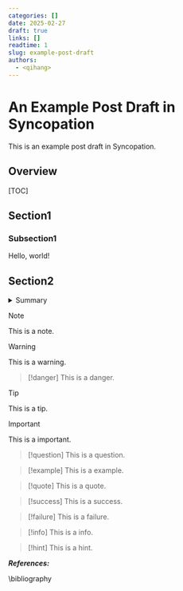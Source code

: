 ```yaml
---
categories: []
date: 2025-02-27
draft: true
links: []
readtime: 1
slug: example-post-draft
authors:
  - <qihang>
---
```

# An Example Post Draft in Syncopation
This is an example post draft in Syncopation.
<!-- more -->
## Overview
[TOC]
## Section1
### Subsection1
Hello, world!
## Section2

<details markdown="1">
<summary>Summary</summary>

## This is a summary.

</details>

>[!note]
> This is a note.

>[!warning]
> This is a warning.

>[!danger]
> This is a danger.

>[!tip]
> This is a tip.

>[!important]
> This is a important.

>[!question]
> This is a question.

>[!example]
> This is a example.

>[!quote]
> This is a quote.

>[!success]
> This is a success.

>[!failure]
> This is a failure.

>[!info]
> This is a info.

>[!hint]
> This is a hint.

***References:***

\bibliography

